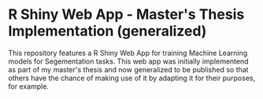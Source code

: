 # R Shiny Web App - Master's Thesis Implementation (generalized)
This repository features a R Shiny Web App for training Machine Learning models for Segementation tasks. This web app was initially implementend as part of my master's thesis and now generalized to be published so that others have the chance of making use of it by adapting it for their purposes, for example. 
